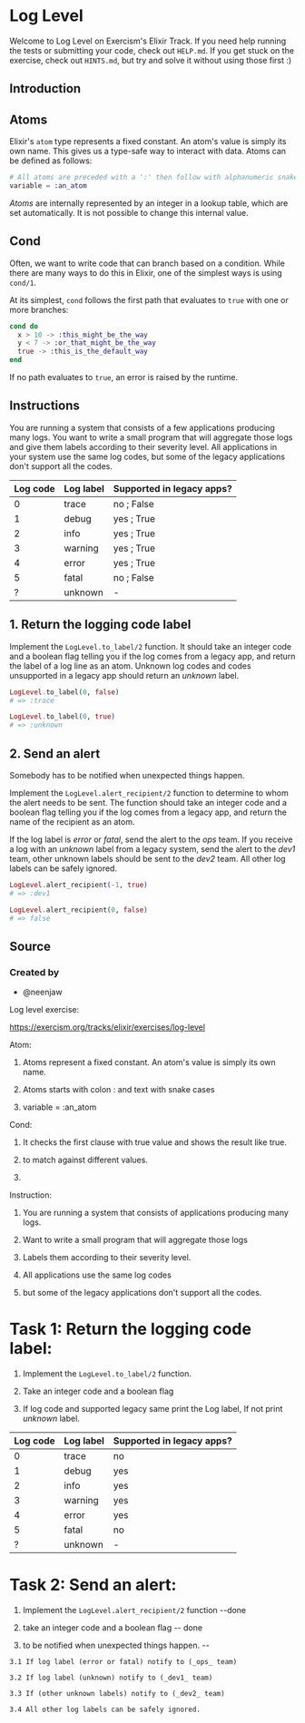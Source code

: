 # Log Level

Welcome to Log Level on Exercism's Elixir Track.
If you need help running the tests or submitting your code, check out `HELP.md`.
If you get stuck on the exercise, check out `HINTS.md`, but try and solve it without using those first :)

## Introduction

## Atoms

Elixir's `atom` type represents a fixed constant. An atom's value is simply its own name. This gives us a type-safe way to interact with data. Atoms can be defined as follows:

```elixir
# All atoms are preceded with a ':' then follow with alphanumeric snake-cased characters
variable = :an_atom
```

_Atoms_ are internally represented by an integer in a lookup table, which are set automatically. It is not possible to change this internal value.

## Cond

Often, we want to write code that can branch based on a condition. While there are many ways to do this in Elixir, one of the simplest ways is using `cond/1`.

At its simplest, `cond` follows the first path that evaluates to `true` with one or more branches:

```elixir
cond do
  x > 10 -> :this_might_be_the_way
  y < 7 -> :or_that_might_be_the_way
  true -> :this_is_the_default_way
end
```

If no path evaluates to `true`, an error is raised by the runtime.

## Instructions

You are running a system that consists of a few applications producing many logs. You want to write a small program that will aggregate those logs and give them labels according to their severity level. All applications in your system use the same log codes, but some of the legacy applications don't support all the codes.

| Log code | Log label | Supported in legacy apps? |
| -------- | --------- | ------------------------- |
| 0        | trace     | no   ; False              |
| 1        | debug     | yes  ; True               |
| 2        | info      | yes  ; True               |
| 3        | warning   | yes  ; True               |
| 4        | error     | yes  ; True               |
| 5        | fatal     | no   ; False              |
| ?        | unknown   | -                         |


## 1. Return the logging code label

Implement the `LogLevel.to_label/2` function. It should take an integer code and a boolean flag telling you if the log comes from a legacy app, and return the label of a log line as an atom. Unknown log codes and codes unsupported in a legacy app should return an _unknown_ label.

```elixir
LogLevel.to_label(0, false)
# => :trace

LogLevel.to_label(0, true)
# => :unknown
```

## 2. Send an alert

Somebody has to be notified when unexpected things happen.

Implement the `LogLevel.alert_recipient/2` function to determine to whom the alert needs to be sent. The function should take an integer code and a boolean flag telling you if the log comes from a legacy app, and return the name of the recipient as an atom.

If the log label is _error_ or _fatal_, send the alert to the _ops_ team. If you receive a log with an _unknown_ label from a legacy system, send the alert to the _dev1_ team, other unknown labels should be sent to the _dev2_ team. All other log labels can be safely ignored.

```elixir
LogLevel.alert_recipient(-1, true)
# => :dev1

LogLevel.alert_recipient(0, false)
# => false
```

## Source

### Created by

- @neenjaw







<!-- ------BY Vishal-------- -->

Log level exercise:

https://exercism.org/tracks/elixir/exercises/log-level


Atom:

  1. Atoms represent a fixed constant. An atom's value is simply its own name.

  2. Atoms starts with colon : and text  with snake cases

  3. variable = :an_atom

Cond:

  1. It checks the first clause with true value and shows the result like true.

  2. to match against different values. 

  3. 

Instruction:

  1. You are running a system that consists of applications producing many logs.

  2. Want to write a small program that will aggregate those logs

  3. Labels them according to their severity level.

  4. All applications use the same log codes

  5. but some of the legacy applications don't support all the codes.


# Task 1: Return the logging code label:

  1. Implement the `LogLevel.to_label/2` function.

  2. Take an integer code and a boolean flag

  3. If log code and supported legacy same print the Log label, If not print _unknown_ label.

| Log code | Log label | Supported in legacy apps? |
| -------- | --------- | ------------------------- |
| 0        | trace     | no                        |
| 1        | debug     | yes                       |
| 2        | info      | yes                       |
| 3        | warning   | yes                       |
| 4        | error     | yes                       |
| 5        | fatal     | no                        |
| ?        | unknown   | -                         |


# Task 2: Send an alert:

  1. Implement the `LogLevel.alert_recipient/2` function --done

  2. take an integer code and a boolean flag  -- done

  3. to be notified when unexpected things happen. --

    3.1 If log label (error or fatal) notify to (_ops_ team)
    
    3.2 If log label (unknown) notify to (_dev1_ team)

    3.3 If (other unknown labels) notify to (_dev2_ team)

    3.4 All other log labels can be safely ignored.




